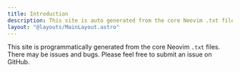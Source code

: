 ```yaml
---
title: Introduction
description: This site is auto generated from the core Neovim .txt files.
layout: "@layouts/MainLayout.astro"
---
```


This site is programmatically generated from the core Neovim `.txt` files. There may be issues and bugs. Please feel free to submit an issue on GitHub.
